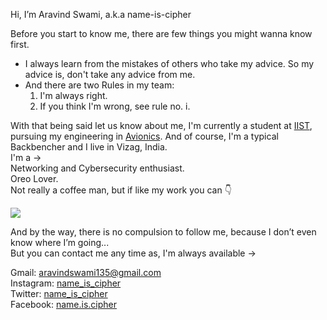 Hi, I’m Aravind Swami, a.k.a name-is-cipher  
  
Before you start to know me, there are few things you might wanna know first.
  
- I always learn from the mistakes of others who take my advice. So my advice is, don't take any advice from me.
- And there are two Rules in my team:  
   1. I'm always right.
   2. If you think I'm wrong, see rule no. i.  

With that being said let us know about me, I'm currently a student at [IIST](https://en.wikipedia.org/wiki/Indian_Institute_of_Space_Science_and_Technology), pursuing my engineering in [Avionics](https://en.wikipedia.org/wiki/Avionics). And of course, I'm a typical Backbencher and I live in Vizag, India.  
I'm a ->  
Networking and Cybersecurity enthusiast.  
Oreo Lover.  
Not really a coffee man, but if like my work you can 👇   
  
<a href="https://www.buymeacoffee.com/name.is.cipher"><img src="https://img.buymeacoffee.com/button-api/?text=Buy me a coffee&emoji=&slug=name.is.cipher&button_colour=5F7FFF&font_colour=ffffff&font_family=Cookie&outline_colour=000000&coffee_colour=FFDD00"></a> 

And by the way, there is no compulsion to follow me, because I don’t even know where I’m going...  
But you can contact me any time as, I'm always available ->
  
Gmail: aravindswami135@gmail.com  
Instagram: [name_is_cipher](https://www.instagram.com/name_is_cipher)   
Twitter: [name_is_cipher](https://twitter.com/name_is_cipher)  
Facebook: [name.is.cipher](https://www.facebook.com/name.is.cipher)  

<!---
name-is-cipher/name-is-cipher is a ✨ special ✨ repository because its `README.md` (this file) appears on your GitHub profile.
You can click the Preview link to take a look at your changes.
--->
